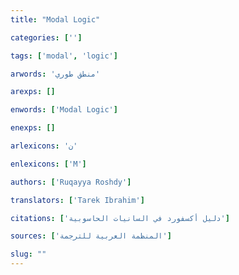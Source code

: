 ```yaml
---
title: "Modal Logic"

categories: ['']

tags: ['modal', 'logic']

arwords: 'منطق طوري'

arexps: []

enwords: ['Modal Logic']

enexps: []

arlexicons: 'ن'

enlexicons: ['M']

authors: ['Ruqayya Roshdy']

translators: ['Tarek Ibrahim']

citations: ['دليل أكسفورد في السانيات الحاسوبية']

sources: ['المنظمة العربية للترجمة']

slug: ""
---
```

